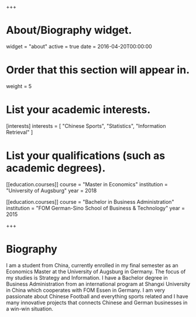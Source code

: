 +++
# About/Biography widget.
widget = "about"
active = true
date = 2016-04-20T00:00:00

# Order that this section will appear in.
weight = 5

# List your academic interests.
[interests]
  interests = [
    "Chinese Sports",
    "Statistics",
    "Information Retrieval"
  ]

# List your qualifications (such as academic degrees).
[[education.courses]]
  course = "Master in Economics"
  institution = "University of Augsburg"
  year = 2018

[[education.courses]]
  course = "Bachelor in Business Administration"
  institution = "FOM German-Sino School of Business & Technology"
  year = 2015
 
+++

# Biography

I am a student from China, currently enrolled in my final semester as an Economics Master at the University of Augsburg in Germany. The focus of my studies is Strategy and Information. I have a Bachelor degree in Business Administration from an international program at Shangxi University in China which cooperates with FOM Essen in Germany. I am very passionate about Chinese Football and everything sports related and I have many innovative projects that connects Chinese and German businesses in a win-win situation.